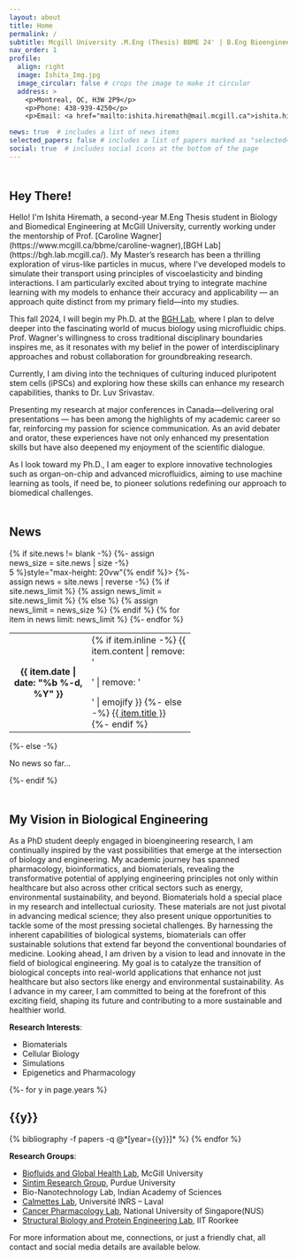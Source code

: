 ```yaml
---
layout: about
title: Home
permalink: /
subtitle: Mcgill University .M.Eng (Thesis) BBME 24' | B.Eng Bioengineering and Biotechnology 22'
nav_order: 1
profile:
  align: right
  image: Ishita_Img.jpg
  image_circular: false # crops the image to make it circular
  address: >
    <p>Montreal, QC, H3W 2P9</p>
    <p>Phone: 438-939-4250</p>
    <p>Email: <a href="mailto:ishita.hiremath@mail.mcgill.ca">ishita.hiremath@mail.mcgill.ca</a></p>

news: true  # includes a list of news items
selected_papers: false # includes a list of papers marked as "selected={true}"
social: true  # includes social icons at the bottom of the page
---
```

<h2 style="margin-top: 50px;">Hey There!</h2>
Hello! I'm Ishita Hiremath, a second-year M.Eng Thesis student in Biology and Biomedical Engineering at McGill University, currently working under the mentorship of Prof. [Caroline Wagner](https://www.mcgill.ca/bbme/caroline-wagner),[BGH Lab](https://bgh.lab.mcgill.ca/). My Master’s research has been a thrilling exploration of virus-like particles in mucus, where I've developed models to simulate their transport using principles of viscoelasticity and binding interactions. I am particularly excited about trying to integrate machine learning with my models to enhance their accuracy and applicability — an approach quite distinct from my primary field—into my studies. 

This fall 2024, I will begin my Ph.D. at the [BGH Lab](https://bgh.lab.mcgill.ca/), where I plan to delve deeper into the fascinating world of mucus biology using microfluidic chips. Prof. Wagner's willingness to cross traditional disciplinary boundaries inspires me, as it resonates with my belief in the power of interdisciplinary approaches and robust collaboration for groundbreaking research.

Currently, I am diving into the techniques of culturing induced pluripotent stem cells (iPSCs) and exploring how these skills can enhance my research capabilities, thanks to Dr. Luv Srivastav. 

Presenting my research at major conferences in Canada—delivering oral presentations — has been among the highlights of my academic career so far, reinforcing my passion for science communication. As an avid debater and orator, these experiences have not only enhanced my presentation skills but have also deepened my enjoyment of the scientific dialogue.

As I look toward my Ph.D., I am eager to explore innovative technologies such as organ-on-chip and advanced microfluidics, aiming to use machine learning as tools, if need be, to pioneer solutions redefining our approach to biomedical challenges.

<!---🔍 **Actively Seeking Opportunities**:
- **Summer Internship** as a Research Scientist, Machine Learning Engineer, or Quant Researcher in the US. 
<!---
I need to re-write this section

If you believe there's a potential fit, please [contact me](mailto:ishita.hiremath@mail.mcgill.ca). I'm eager to explore new challenges and collaborations.-->

<div class="news" style="width: 65%;">
  <h2 style="margin-top: 50px;">News</h2>
  {% if site.news != blank -%} 
  {%- assign news_size = site.news | size -%}
  <div class="table-responsive" {% if site.news_scrollable and news_size > 5 %}style="max-height: 20vw"{% endif %}>
    <table class="table table-sm table-borderless">
    {%- assign news = site.news | reverse -%}
    {% if site.news_limit %}
    {% assign news_limit = site.news_limit %}
    {% else %}
    {% assign news_limit = news_size %}
    {% endif %}
    {% for item in news limit: news_limit %} 
      <tr>
        <th scope="row">{{ item.date | date: "%b %-d, %Y" }}</th>
        <td>
          {% if item.inline -%} 
            {{ item.content | remove: '<p>' | remove: '</p>' | emojify }}
          {%- else -%} 
            <a class="news-title" href="{{ item.url | relative_url }}">{{ item.title }}</a>
          {%- endif %} 
        </td>
      </tr>
    {%- endfor %} 
    </table>
  </div>
{%- else -%} 
  <p>No news so far...</p>
{%- endif %} 
</div>


<h2 style="margin-top: 50px;">My Vision in Biological Engineering</h2>  
As a PhD student deeply engaged in bioengineering research, I am continually inspired by the vast possibilities that emerge at the intersection of biology and engineering. My academic journey has spanned pharmacology, bioinformatics, and biomaterials, revealing the transformative potential of applying engineering principles not only within healthcare but also across other critical sectors such as energy, environmental sustainability, and beyond.   
Biomaterials hold a special place in my research and intellectual curiosity. These materials are not just pivotal in advancing medical science; they also present unique opportunities to tackle some of the most pressing societal challenges. By harnessing the inherent capabilities of biological systems, biomaterials can offer sustainable solutions that extend far beyond the conventional boundaries of medicine.   
Looking ahead, I am driven by a vision to lead and innovate in the field of biological engineering. My goal is to catalyze the transition of biological concepts into real-world applications that enhance not just healthcare but also sectors like energy and environmental sustainability. As I advance in my career, I am committed to being at the forefront of this exciting field, shaping its future and contributing to a more sustainable and healthier world.  

**Research Interests**:
- Biomaterials
- Cellular Biology
- Simulations
- Epigenetics and Pharmacology

<!-- _pages/publications.md -->
<div class="publications">

{%- for y in page.years %}
  <h2 class="year">{{y}}</h2>
  {% bibliography -f papers -q @*[year={{y}}]* %}
{% endfor %}

</div>

**Research Groups**:
- [Biofluids and ​Global Health Lab](https://bgh.lab.mcgill.ca/), McGill University
- [Sintim Research Group](https://sites.google.com/site/sintimgrouphomepage/), Purdue University
- Bio-Nanotechnology Lab, Indian Academy of Sciences
- [Calmettes Lab](https://ccalmettes.profs.inrs.ca/), Université INRS – Laval
- [Cancer Pharmacology Lab](https://discovery.nus.edu.sg/1847-gautam-sethi), National University of Singapore(NUS)
- [Structural Biology and Protein Engineering Lab](https://www.iitr.ac.in/mculaboratory/index.html), IIT Roorkee


For more information about me, connections, or just a friendly chat, all contact and social media details are available below.






